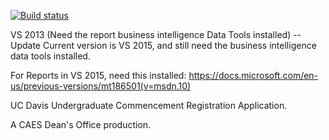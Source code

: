 [![Build status](https://ci.appveyor.com/api/projects/status/x9i9wev03pxyh0k3?svg=true)](https://ci.appveyor.com/project/UCNETAdmin/commencement)

VS 2013 (Need the report business intelligence Data Tools installed) 
-- Update
Current version is VS 2015, and still need the business intelligence data tools installed.

For Reports in VS 2015, need this installed:
https://docs.microsoft.com/en-us/previous-versions/mt186501(v=msdn.10)


UC Davis Undergraduate Commencement Registration Application.

A CAES Dean's Office production.
